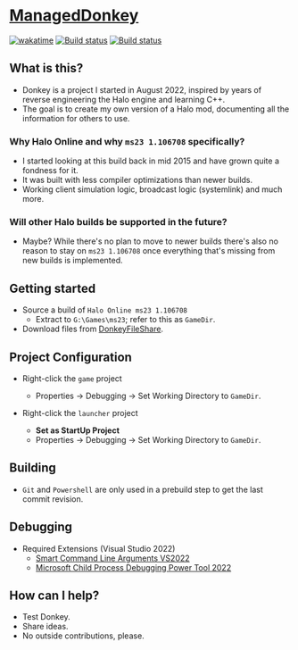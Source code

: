 # [ManagedDonkey](https://github.com/twist84/ManagedDonkey)

[![wakatime](https://img.shields.io/endpoint?url=https://wakapi.dev/api/compat/shields/v1/Twister/interval:all_time&label=All%20time&color=blue)](https://wakapi.dev/leaderboard?by=language&key=C%2B%2B)
[![Build status](https://ci.appveyor.com/api/projects/status/ha46jv9ytnxwlfr4/branch/main?svg=true)](https://ci.appveyor.com/project/theTwist84/ManagedDonkey/branch/main)
[![Build status](https://github.com/twist84/ManagedDonkey/actions/workflows/build.yml/badge.svg?branch=main)](https://github.com/twist84/ManagedDonkey/actions/workflows/build.yml)

## What is this?

- Donkey is a project I started in August 2022, inspired by years of reverse engineering the Halo engine and learning C++.
- The goal is to create my own version of a Halo mod, documenting all the information for others to use.

### Why Halo Online and why `ms23 1.106708` specifically?

- I started looking at this build back in mid 2015 and have grown quite a fondness for it.
- It was built with less compiler optimizations than newer builds.
- Working client simulation logic, broadcast logic (systemlink) and much more.

### Will other Halo builds be supported in the future?

- Maybe? While there's no plan to move to newer builds there's also no reason to stay on `ms23 1.106708` once everything that's missing from new builds is implemented.


## Getting started

- Source a build of `Halo Online ms23 1.106708`
  - Extract to `G:\Games\ms23`; refer to this as `GameDir`.
- Download files from [DonkeyFileShare](https://github.com/twist84/DonkeyFileShare).


## Project Configuration

- Right-click the `game` project
  - Properties -> Debugging -> Set Working Directory to `GameDir`.

- Right-click the `launcher` project
  - **Set as StartUp Project**
  - Properties -> Debugging -> Set Working Directory to `GameDir`.


## Building

- `Git` and `Powershell` are only used in a prebuild step to get the last commit revision.


## Debugging

- Required Extensions (Visual Studio 2022)
  - [Smart Command Line Arguments VS2022](https://marketplace.visualstudio.com/items?itemName=MBulli.SmartCommandlineArguments2022)
  - [Microsoft Child Process Debugging Power Tool 2022](https://marketplace.visualstudio.com/items?itemName=vsdbgplat.MicrosoftChildProcessDebuggingPowerTool2022)


## How can I help?

- Test Donkey.
- Share ideas.
- No outside contributions, please.


<!--
## Other

- For more information, join the [Anvil Station](https://discord.gg/Bp6knsfG2z) discord and the [ᴅᴏɴᴋᴇʏ ᴅᴇᴠᴇʟᴏᴘᴍᴇɴᴛ](https://discord.com/channels/933259958701654016/1082719367512465430) thread.
-->
